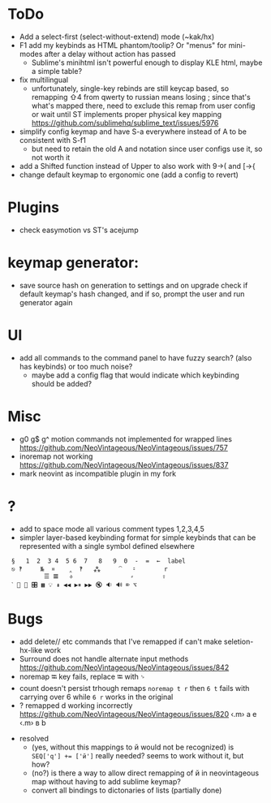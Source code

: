 # ToDo
  - Add a select-first (select-without-extend) mode (~kak/hx)
  - F1 add my keybinds as HTML phantom/toolip? Or "menus" for mini-modes after a delay without action has passed
    - Sublime's minihtml isn't powerful enough to display KLE html, maybe a simple table?
  - fix multilingual
    - unfortunately, single-key rebinds are still keycap based, so remapping ⇧4 from qwerty to russian means losing ; since that's what's mapped there, need to exclude this remap from user config or wait until ST implements proper physical key mapping https://github.com/sublimehq/sublime_text/issues/5976
  - simplify config keymap and have S-a everywhere instead of A to be consistent with S-f1
    - but need to retain the old A and <M-A> notation since user configs use it, so not worth it
  - add a Shifted function instead of Upper to also work with 9→( and [→{
  - change default keymap to ergonomic one (add a config to revert)
# Plugins
  - check easymotion vs ST's acejump
# keymap generator:
  - save source hash on generation to settings and on upgrade check if default keymap's hash changed, and if so, prompt the user and run generator again
# UI
  - add all commands to the command panel to have fuzzy search? (also has keybinds) or too much noise?
    - maybe add a config flag that would indicate which keybinding should be added?
# Misc
  - g0 g$ g^ motion commands not implemented for wrapped lines https://github.com/NeoVintageous/NeoVintageous/issues/757
  - inoremap not working https://github.com/NeoVintageous/NeoVintageous/issues/837
  - mark neovint as incompatible plugin in my fork

# ?
  - add to space mode all various comment types 1,2,3,4,5
  - simpler layer-based keybinding format for simple keybinds that can be represented with a single symbol defined elsewhere
  ```
   §   1  2  3 4  5 6  7   8   9  0  -  =  ←  label
   ⎋ ‽     №  ¤    ‸  ‽   ⁂     ⁀   ⹀        r
            ☰ 𝌆   ⎀                ⸗        ⇧
   ˋ 🔅 🔆 🎛 ▦ 💡 ⇞ ◀◀ ▶⏸ ▶▶ 🔇 🔉 🔊 ⌦ ⌥
  ```
# Bugs
  - add delete// etc commands that I've remapped if can't make seletion-hx-like work
  - Surround does not handle alternate input methods https://github.com/NeoVintageous/NeoVintageous/issues/842
  - noremap ⭾ key fails, replace ⭾ with ␠
  - count doesn't persist trhough remaps
  `noremap t r` then `6 t` fails with carrying over 6 while `6 r` works in the original
  - ? remapped  d working incorrectly https://github.com/NeoVintageous/NeoVintageous/issues/820
‹.m› а	 e
‹.m› в	 b

+ resolved
  - (yes, without this mappings to й would not be recognized) is `SEQ['q'] += ['й']` really needed? seems to work without it, but how?
  - (no?) is there a way to allow direct remapping of й in neovintageous map without having to add sublime keymap?
  - convert all bindings to dictonaries of lists (partially done)
